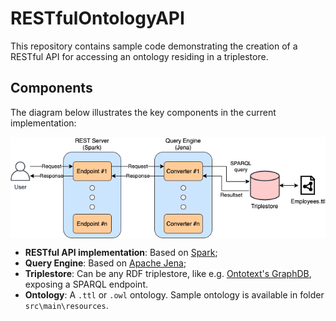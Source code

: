 # RESTfulOntologyAPI

This repository contains sample code demonstrating the creation of a RESTful API for accessing an ontology residing in a triplestore.


## Components

The diagram below illustrates the key components in the current implementation:

<img align="center" src="/src/main/resources/RESTfulOntologyAPI.png">


* **RESTful API implementation**: Based on [Spark](https://sparkjava.com/);
* **Query Engine**: Based on [Apache Jena](https://jena.apache.org/);
* **Triplestore**: Can be any RDF triplestore, like e.g. [Ontotext's GraphDB](https://www.ontotext.com/products/graphdb/), exposing a SPARQL endpoint. 
* **Ontology**: A `.ttl` or `.owl` ontology. Sample ontology is available in folder `src\main\resources`.